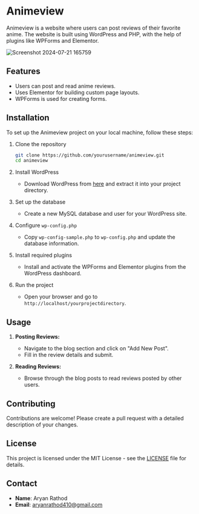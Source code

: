 # Animeview

Animeview is a website where users can post reviews of their favorite anime. The website is built using WordPress and PHP, with the help of plugins like WPForms and Elementor.

![Screenshot 2024-07-21 165759](https://github.com/user-attachments/assets/ba91fc33-cdcc-492d-a384-10e5637ba538)

## Features

- Users can post and read anime reviews.
- Uses Elementor for building custom page layouts.
- WPForms is used for creating forms.

## Installation

To set up the Animeview project on your local machine, follow these steps:

1. Clone the repository
   ```bash
   git clone https://github.com/yourusername/animeview.git
   cd animeview
   ```

2. Install WordPress
   - Download WordPress from [here](https://wordpress.org/download/) and extract it into your project directory.

3. Set up the database
   - Create a new MySQL database and user for your WordPress site.

4. Configure `wp-config.php`
   - Copy `wp-config-sample.php` to `wp-config.php` and update the database information.

5. Install required plugins
   - Install and activate the WPForms and Elementor plugins from the WordPress dashboard.

6. Run the project
   - Open your browser and go to `http://localhost/yourprojectdirectory`.

## Usage

1. **Posting Reviews:**
   - Navigate to the blog section and click on "Add New Post".
   - Fill in the review details and submit.

2. **Reading Reviews:**
   - Browse through the blog posts to read reviews posted by other users.

## Contributing

Contributions are welcome! Please create a pull request with a detailed description of your changes.

## License

This project is licensed under the MIT License - see the [LICENSE](LICENSE) file for details.

## Contact

- **Name**: Aryan Rathod
- **Email**: aryanrathod410@gmail.com
